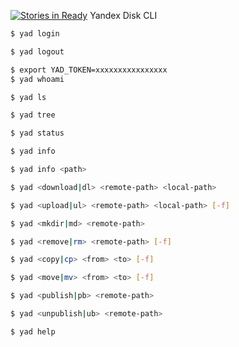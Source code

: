 [![Stories in Ready](https://badge.waffle.io/yadisk-ops/yadisk-cli.png?label=ready&title=Ready)](https://waffle.io/yadisk-ops/yadisk-cli?utm_source=badge)
Yandex Disk CLI

```bash
$ yad login
```

```bash
$ yad logout
```

```bash
$ export YAD_TOKEN=xxxxxxxxxxxxxxxx
$ yad whoami
```

```bash
$ yad ls
```

```bash
$ yad tree
```

```bash
$ yad status
```

```bash
$ yad info
```

```bash
$ yad info <path>
```

```bash
$ yad <download|dl> <remote-path> <local-path>
```

```bash
$ yad <upload|ul> <remote-path> <local-path> [-f]
```

```bash
$ yad <mkdir|md> <remote-path>
```

```bash
$ yad <remove|rm> <remote-path> [-f]
```

```bash
$ yad <copy|cp> <from> <to> [-f]
```

```bash
$ yad <move|mv> <from> <to> [-f]
```

```bash
$ yad <publish|pb> <remote-path>
```

```bash
$ yad <unpublish|ub> <remote-path>
```

```bash
$ yad help
```
